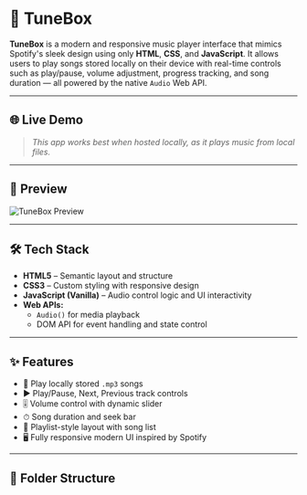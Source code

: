 # 🎵 TuneBox

**TuneBox** is a modern and responsive music player interface that mimics Spotify's sleek design using only **HTML**, **CSS**, and **JavaScript**. It allows users to play songs stored locally on their device with real-time controls such as play/pause, volume adjustment, progress tracking, and song duration — all powered by the native `Audio` Web API.

---

## 🌐 Live Demo

> _This app works best when hosted locally, as it plays music from local files._

---

## 📸 Preview

![TuneBox Preview](./img/)

---

## 🛠️ Tech Stack

- **HTML5** – Semantic layout and structure
- **CSS3** – Custom styling with responsive design
- **JavaScript (Vanilla)** – Audio control logic and UI interactivity
- **Web APIs:**
  - `Audio()` for media playback
  - DOM API for event handling and state control

---

## ✨ Features

- 🎵 Play locally stored `.mp3` songs
- ▶️ Play/Pause, Next, Previous track controls
- 🎚 Volume control with dynamic slider
- ⏱ Song duration and seek bar
- 📂 Playlist-style layout with song list
- 🖥 Fully responsive modern UI inspired by Spotify

---

## 📂 Folder Structure

